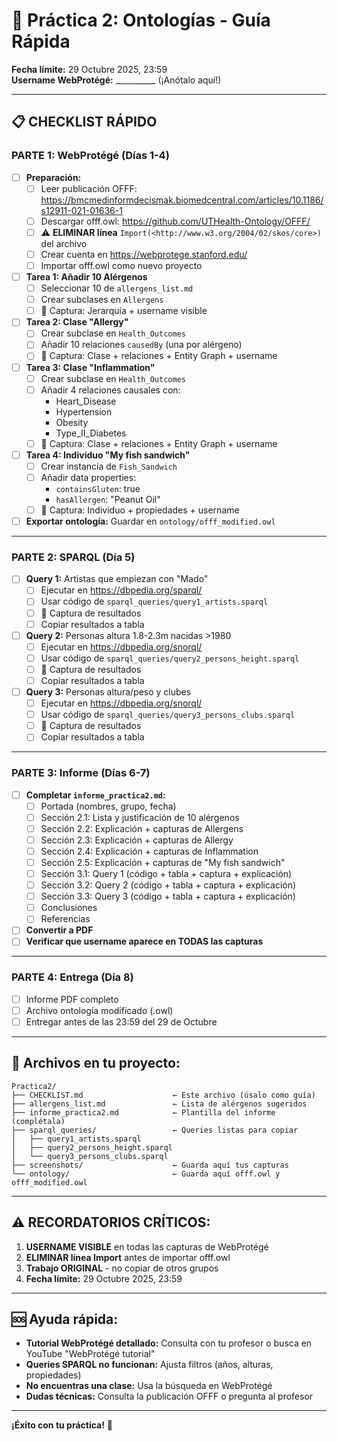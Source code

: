 # 🎯 Práctica 2: Ontologías - Guía Rápida

**Fecha límite:** 29 Octubre 2025, 23:59  
**Username WebProtégé:** __________ (¡Anótalo aquí!)

---

## 📋 CHECKLIST RÁPIDO

### PARTE 1: WebProtégé (Días 1-4)

- [ ] **Preparación:**
  - [ ] Leer publicación OFFF: https://bmcmedinformdecismak.biomedcentral.com/articles/10.1186/s12911-021-01636-1
  - [ ] Descargar offf.owl: https://github.com/UTHealth-Ontology/OFFF/
  - [ ] ⚠️ **ELIMINAR línea** `Import(<http://www.w3.org/2004/02/skos/core>)` del archivo
  - [ ] Crear cuenta en https://webprotege.stanford.edu/
  - [ ] Importar offf.owl como nuevo proyecto

- [ ] **Tarea 1: Añadir 10 Alérgenos**
  - [ ] Seleccionar 10 de `allergens_list.md`
  - [ ] Crear subclases en `Allergens`
  - [ ] 📸 Captura: Jerarquía + username visible

- [ ] **Tarea 2: Clase "Allergy"**
  - [ ] Crear subclase en `Health_Outcomes`
  - [ ] Añadir 10 relaciones `causedBy` (una por alérgeno)
  - [ ] 📸 Captura: Clase + relaciones + Entity Graph + username

- [ ] **Tarea 3: Clase "Inflammation"**
  - [ ] Crear subclase en `Health_Outcomes`
  - [ ] Añadir 4 relaciones causales con:
    - Heart_Disease
    - Hypertension
    - Obesity
    - Type_II_Diabetes
  - [ ] 📸 Captura: Clase + relaciones + Entity Graph + username

- [ ] **Tarea 4: Individuo "My fish sandwich"**
  - [ ] Crear instancia de `Fish_Sandwich`
  - [ ] Añadir data properties:
    - `containsGluten`: true
    - `hasAllergen`: "Peanut Oil"
  - [ ] 📸 Captura: Individuo + propiedades + username

- [ ] **Exportar ontología:** Guardar en `ontology/offf_modified.owl`

---

### PARTE 2: SPARQL (Día 5)

- [ ] **Query 1:** Artistas que empiezan con "Mado"
  - [ ] Ejecutar en https://dbpedia.org/sparql/
  - [ ] Usar código de `sparql_queries/query1_artists.sparql`
  - [ ] 📸 Captura de resultados
  - [ ] Copiar resultados a tabla

- [ ] **Query 2:** Personas altura 1.8-2.3m nacidas >1980
  - [ ] Ejecutar en https://dbpedia.org/snorql/
  - [ ] Usar código de `sparql_queries/query2_persons_height.sparql`
  - [ ] 📸 Captura de resultados
  - [ ] Copiar resultados a tabla

- [ ] **Query 3:** Personas altura/peso y clubes
  - [ ] Ejecutar en https://dbpedia.org/snorql/
  - [ ] Usar código de `sparql_queries/query3_persons_clubs.sparql`
  - [ ] 📸 Captura de resultados
  - [ ] Copiar resultados a tabla

---

### PARTE 3: Informe (Días 6-7)

- [ ] **Completar `informe_practica2.md`:**
  - [ ] Portada (nombres, grupo, fecha)
  - [ ] Sección 2.1: Lista y justificación de 10 alérgenos
  - [ ] Sección 2.2: Explicación + capturas de Allergens
  - [ ] Sección 2.3: Explicación + capturas de Allergy
  - [ ] Sección 2.4: Explicación + capturas de Inflammation
  - [ ] Sección 2.5: Explicación + capturas de "My fish sandwich"
  - [ ] Sección 3.1: Query 1 (código + tabla + captura + explicación)
  - [ ] Sección 3.2: Query 2 (código + tabla + captura + explicación)
  - [ ] Sección 3.3: Query 3 (código + tabla + captura + explicación)
  - [ ] Conclusiones
  - [ ] Referencias

- [ ] **Convertir a PDF**
- [ ] **Verificar que username aparece en TODAS las capturas**

---

### PARTE 4: Entrega (Día 8)

- [ ] Informe PDF completo
- [ ] Archivo ontología modificado (.owl)
- [ ] Entregar antes de las 23:59 del 29 de Octubre

---

## 📁 Archivos en tu proyecto:

```
Practica2/
├── CHECKLIST.md                    ← Este archivo (úsalo como guía)
├── allergens_list.md               ← Lista de alérgenos sugeridos
├── informe_practica2.md            ← Plantilla del informe (complétala)
├── sparql_queries/                 ← Queries listas para copiar
│   ├── query1_artists.sparql
│   ├── query2_persons_height.sparql
│   └── query3_persons_clubs.sparql
├── screenshots/                    ← Guarda aquí tus capturas
└── ontology/                       ← Guarda aquí offf.owl y offf_modified.owl
```

---

## ⚠️ RECORDATORIOS CRÍTICOS:

1. **USERNAME VISIBLE** en todas las capturas de WebProtégé
2. **ELIMINAR línea Import** antes de importar offf.owl
3. **Trabajo ORIGINAL** - no copiar de otros grupos
4. **Fecha límite:** 29 Octubre 2025, 23:59

---

## 🆘 Ayuda rápida:

- **Tutorial WebProtégé detallado:** Consulta con tu profesor o busca en YouTube "WebProtégé tutorial"
- **Queries SPARQL no funcionan:** Ajusta filtros (años, alturas, propiedades)
- **No encuentras una clase:** Usa la búsqueda en WebProtégé
- **Dudas técnicas:** Consulta la publicación OFFF o pregunta al profesor

---

**¡Éxito con tu práctica!** 🚀
